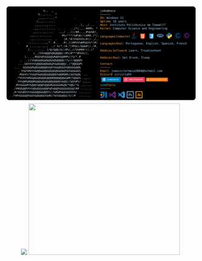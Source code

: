 <a href="https://github.com/sirvictahh/sirvictahh">
  <picture>
    <source media="(prefers-color-scheme: dark)" srcset="https://raw.githubusercontent.com/sirvictahh/sirvictahh/main/maia.svg">
    <img alt="João Víctor Maia's GitHub Profile README" src="https://raw.githubusercontent.com/sirvictahh/sirvictahh/main/maia.svg">
  </picture>
</a>

<div align="center">
<img class="img" src="https://github-readme-stats.vercel.app/api?username=sirvictahh&show_icons=true&theme=radical" />  
<img class="img" height=400 width=400 src="https://github-readme-stats.vercel.app/api/top-langs/?username=sirvictahh&theme=radical&layout=compact" />
  
</div>
